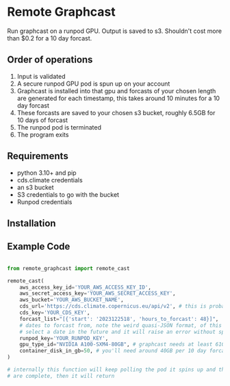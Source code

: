 # Remote Graphcast

Run graphcast on a runpod GPU. Output is saved to s3. Shouldn't cost more than $0.2 for a 10 day forcast.

## Order of operations

1. Input is validated
2. A secure runpod GPU pod is spun up on your account
3. Graphcast is installed into that gpu and forcasts of your chosen length are generated for each timestamp, this takes around 10 minutes for a 10 day forcast
4. These forcasts are saved to your chosen s3 bucket, roughly 6.5GB for 10 days of forcast
5. The runpod pod is terminated
6. The program exits

## Requirements

- python 3.10+ and pip
- cds.climate credentials
- an s3 bucket
- S3 credentials to go with the bucket
- Runpod credentials

## Installation

## Example Code

```python

from remote_graphcast import remote_cast

remote_cast(
	aws_access_key_id='YOUR_AWS_ACCESS_KEY_ID',
	aws_secret_access_key='YOUR_AWS_SECRET_ACCESS_KEY',
	aws_bucket='YOUR_AWS_BUCKET_NAME',
	cds_url='https://cds.climate.copernicus.eu/api/v2', # this is probably your CDS URL 
	cds_key='YOUR_CDS_KEY',
	forcast_list="[{'start': '2023122518', 'hours_to_forcast': 48}]", 
	# dates to forcast from, note the weird quasi-JSON format, of this string, use single quotes instead of double quotes
	# select a date in the future and it will raise an error without spinning up anything
	runpod_key='YOUR_RUNPOD_KEY',
	gpu_type_id="NVIDIA A100-SXM4-80GB", # graphcast needs at least 61GB GPU ram
	container_disk_in_gb=50, # you'll need around 40GB per 10 day forcast + a healthy 10GB buffer
)

# internally this function will keep polling the pod it spins up and the s3 bucket until it sees that all forcasts 
# are complete, then it will return


```


